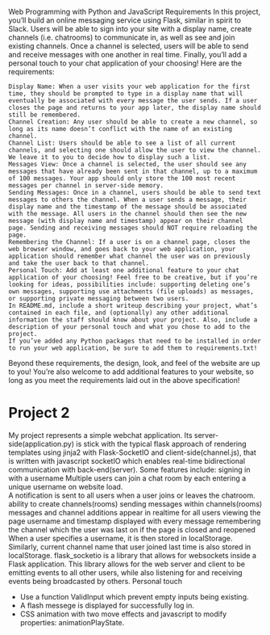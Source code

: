 Web Programming with Python and JavaScript
Requirements
In this project, you’ll build an online messaging service using Flask, similar in spirit to Slack. Users will be able to sign into your site with a display name, create channels (i.e. chatrooms) to communicate in, as well as see and join existing channels. Once a channel is selected, users will be able to send and receive messages with one another in real time. Finally, you’ll add a personal touch to your chat application of your choosing!
Here are the requirements:

    Display Name: When a user visits your web application for the first time, they should be prompted to type in a display name that will eventually be associated with every message the user sends. If a user closes the page and returns to your app later, the display name should still be remembered.
    Channel Creation: Any user should be able to create a new channel, so long as its name doesn’t conflict with the name of an existing channel.
    Channel List: Users should be able to see a list of all current channels, and selecting one should allow the user to view the channel. We leave it to you to decide how to display such a list.
    Messages View: Once a channel is selected, the user should see any messages that have already been sent in that channel, up to a maximum of 100 messages. Your app should only store the 100 most recent messages per channel in server-side memory.
    Sending Messages: Once in a channel, users should be able to send text messages to others the channel. When a user sends a message, their display name and the timestamp of the message should be associated with the message. All users in the channel should then see the new message (with display name and timestamp) appear on their channel page. Sending and receiving messages should NOT require reloading the page.
    Remembering the Channel: If a user is on a channel page, closes the web browser window, and goes back to your web application, your application should remember what channel the user was on previously and take the user back to that channel.
    Personal Touch: Add at least one additional feature to your chat application of your choosing! Feel free to be creative, but if you’re looking for ideas, possibilities include: supporting deleting one’s own messages, supporting use attachments (file uploads) as messages, or supporting private messaging between two users.
    In README.md, include a short writeup describing your project, what’s contained in each file, and (optionally) any other additional information the staff should know about your project. Also, include a description of your personal touch and what you chose to add to the project.
    If you’ve added any Python packages that need to be installed in order to run your web application, be sure to add them to requirements.txt!
Beyond these requirements, the design, look, and feel of the website are up to you! You’re also welcome to add additional features to your website, so long as you meet the requirements laid out in the above specification!
# Project 2
My project represents a  simple webchat application. Its server-side(application.py) is stick with the typical flask approach of rendering templates using jinja2 with Flask-SocketIO and client-side(channel.js), that is written with javascript socketIO which enables real-time bidirectional communication with back-end(server).
Some features include:
    signing in with a username
    Multiple users can join a chat room by each entering a unique username on website load.    
    A notification is sent to all users when a user joins or leaves the chatroom.
    ability to create channels(rooms)
    sending messages within channels(rooms)
    messages and channel additions appear in realtime for all users viewing the page
    username and timestamp displayed with every message
    remembering the channel which the user was last on if the page is closed and reopened
When a user specifies a username, it is then stored in localStorage. Similarly, current channel name that user joined last time is also stored in localStorage.
flask_socketio is a library that allows for websockets inside a Flask application. This library allows for the web server and client to be emitting events to all other users, while also listening for and receiving events being broadcasted by others.
Personal touch

- Use a function ValidInput which prevent empty inputs being existing.
- A flash messege is displayed for successfully log in.
- CSS animation with two move effects and javascript to modify properties: animationPlayState.
